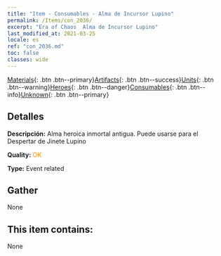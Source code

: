 ```yaml
---
title: "Item - Consumables - Alma de Incursor Lupino"
permalink: /Items/con_2036/
excerpt: "Era of Chaos  Alma de Incursor Lupino"
last_modified_at: 2021-03-25
locale: es
ref: "con_2036.md"
toc: false
classes: wide
---
```

 [Materials](/es/Items/){: .btn .btn--primary}[Artifacts](/es/Items/Artifacts/){: .btn .btn--success}[Units](/es/Items/Units/){: .btn .btn--warning}[Heroes](/es/Items/Heroes/){: .btn .btn--danger}[Consumables](/es/Items/Consumables/){: .btn .btn--info}[Unknown](/es/Items/Unknown/){: .btn .btn--primary}

## Detalles
 **Descripción:** Alma heroica inmortal antigua. Puede usarse para el Despertar de Jinete Lupino

 **Quality:** <span style="color: #FF8C00">OK</span>

 **Type:** Event related

## Gather

  None

## This item contains:

  None

